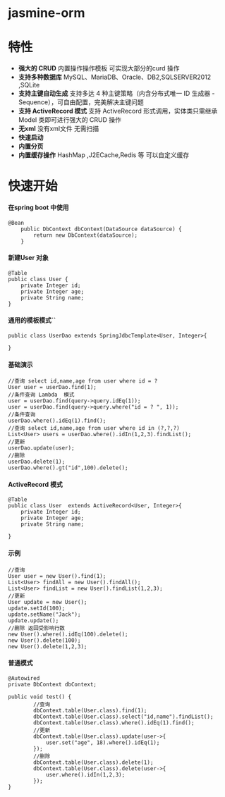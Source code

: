 # jasmine-orm

# 特性

* **强大的 CRUD** 内置操作操作模板 可实现大部分的curd 操作
* **支持多种数据库** MySQL、MariaDB、Oracle、DB2,SQLSERVER2012 ,SQLite
* **支持主键自动生成** 支持多达 4 种主键策略（内含分布式唯一 ID 生成器 - Sequence），可自由配置，完美解决主键问题
* **支持 ActiveRecord 模式** 支持 ActiveRecord 形式调用，实体类只需继承 Model 类即可进行强大的 CRUD 操作
* **无xml** 没有xml文件 无需扫描
* **快速启动**
* **内置分页**
* **内置缓存操作** HashMap ,J2ECache,Redis 等 可以自定义缓存

# 快速开始

#### 在spring boot 中使用

```
@Bean
	public DbContext dbContext(DataSource dataSource) {
		return new DbContext(dataSource);
	}
```

#### 新建User 对象

```
@Table
public class User {
	private Integer id;
	private Integer age;
	private String name;
}
```

#### 通用的模板模式\`\`

```
public class UserDao extends SpringJdbcTemplate<User, Integer>{

}
```

#### 基础演示

```
//查询 select id,name,age from user where id = ? 
User user = userDao.find(1);
//条件查询 Lambda  模式
user = userDao.find(query->query.idEq(1));
user = userDao.find(query->query.where("id = ? ", 1));
//条件查询 
userDao.where().idEq(1).find();
//查询 select id,name,age from user where id in (?,?,?)
List<User> users = userDao.where().idIn(1,2,3).findList();
//更新
userDao.update(user);
//删除
userDao.delete(1);
userDao.where().gt("id",100).delete();
```

#### ActiveRecord 模式

```
@Table
public class User  extends ActiveRecord<User, Integer>{
	private Integer id;
	private Integer age;
	private String name;

}
```

#### 示例

```
//查询
User user = new User().find(1);
List<User> findAll = new User().findAll();
List<User> findList = new User().findList(1,2,3);
//更新
User update = new User();
update.setId(100);
update.setName("Jack");
update.update();
//删除 返回受影响行数
new User().where().idEq(100).delete();
new User().delete(100);
new User().delete(1,2,3);
```

#### 普通模式

```
@Autowired
private DbContext dbContext;
	
public void test() {
		//查询
		dbContext.table(User.class).find(1);
		dbContext.table(User.class).select("id,name").findList();
		dbContext.table(User.class).where().idEq(1).find();
		//更新
		dbContext.table(User.class).update(user->{
			user.set("age", 18).where().idEq(1);
		});
		//删除
		dbContext.table(User.class).delete(1);
		dbContext.table(User.class).delete(user->{
			user.where().idIn(1,2,3);
		});
}
```

